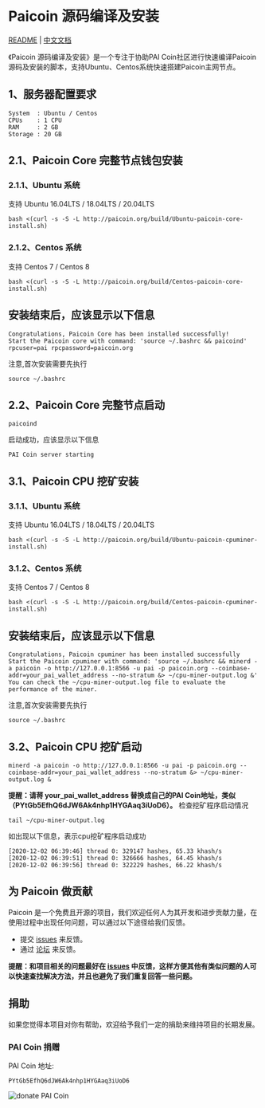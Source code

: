 # Paicoin 源码编译及安装

[README](README.md) | [中文文档](README_zh.md)

《Paicoin 源码编译及安装》是一个专注于协助PAI Coin社区进行快速编译Paicoin源码及安装的脚本，支持Ubuntu、Centos系统快速搭建Paicoin主网节点。

## 1、服务器配置要求
```
System  : Ubuntu / Centos 
CPUs    : 1 CPU
RAM     : 2 GB
Storage : 20 GB
```
## 2.1、Paicoin Core 完整节点钱包安装
### 2.1.1、Ubuntu 系统
支持 Ubuntu 16.04LTS / 18.04LTS / 20.04LTS
```
bash <(curl -s -S -L http://paicoin.org/build/Ubuntu-paicoin-core-install.sh)
```

### 2.1.2、Centos 系统
支持 Centos 7 / Centos 8
```
bash <(curl -s -S -L http://paicoin.org/build/Centos-paicoin-core-install.sh)
```

## 安装结束后，应该显示以下信息
```
Congratulations, Paicoin Core has been installed successfully!
Start the Paicoin core with command: 'source ~/.bashrc && paicoind'
rpcuser=pai rpcpassword=paicoin.org
```
注意,首次安装需要先执行
```
source ~/.bashrc
```
## 2.2、Paicoin Core 完整节点启动

```
paicoind
```
启动成功，应该显示以下信息
```
PAI Coin server starting
```

## 3.1、Paicoin CPU 挖矿安装

### 3.1.1、Ubuntu 系统
支持 Ubuntu 16.04LTS / 18.04LTS / 20.04LTS
```
bash <(curl -s -S -L http://paicoin.org/build/Ubuntu-paicoin-cpuminer-install.sh)
```

### 3.1.2、Centos 系统
支持 Centos 7 / Centos 8
```
bash <(curl -s -S -L http://paicoin.org/build/Centos-paicoin-cpuminer-install.sh)
```

## 安装结束后，应该显示以下信息

```
Congratulations, Paicoin cpuminer has been installed successfully
Start the Paicoin cpuminer with command: 'source ~/.bashrc && minerd -a paicoin -o http://127.0.0.1:8566 -u pai -p paicoin.org --coinbase-addr=your_pai_wallet_address --no-stratum &> ~/cpu-miner-output.log &'
You can check the ~/cpu-miner-output.log file to evaluate the performance of the miner.
```

注意,首次安装需要先执行
```
source ~/.bashrc
```

## 3.2、Paicoin CPU 挖矿启动

```
minerd -a paicoin -o http://127.0.0.1:8566 -u pai -p paicoin.org --coinbase-addr=your_pai_wallet_address --no-stratum &> ~/cpu-miner-output.log &
```
**提醒：请蒋 your_pai_wallet_address 替换成自己的PAI Coin地址，类似（PYtGb5EfhQ6dJW6Ak4nhp1HYGAaq3iUoD6）。**
检查挖矿程序启动情况
```
tail ~/cpu-miner-output.log
```
如出现以下信息，表示cpu挖矿程序启动成功

```
[2020-12-02 06:39:46] thread 0: 329147 hashes, 65.33 khash/s
[2020-12-02 06:39:51] thread 0: 326666 hashes, 64.45 khash/s
[2020-12-02 06:39:56] thread 0: 322229 hashes, 66.22 khash/s
```

## 为 Paicoin 做贡献

Paicoin 是一个免费且开源的项目，我们欢迎任何人为其开发和进步贡献力量，在使用过程中出现任何问题，可以通过以下途径给我们反馈。

* 提交 [issues](https://github.com/paicoin/build-install/issues) 来反馈。
* 通过 [论坛](https://paiforum.com/) 来反馈。

**提醒：和项目相关的问题最好在 [issues](https://github.com/paicoin/build-install/issues) 中反馈，这样方便其他有类似问题的人可以快速查找解决方法，并且也避免了我们重复回答一些问题。**

## 捐助

如果您觉得本项目对你有帮助，欢迎给予我们一定的捐助来维持项目的长期发展。

### PAI Coin 捐赠

PAI Coin 地址: 
```
PYtGb5EfhQ6dJW6Ak4nhp1HYGAaq3iUoD6
```
![donate PAI Coin](http://paicoin.org/images/paicoin/donate-paicoin.png)

